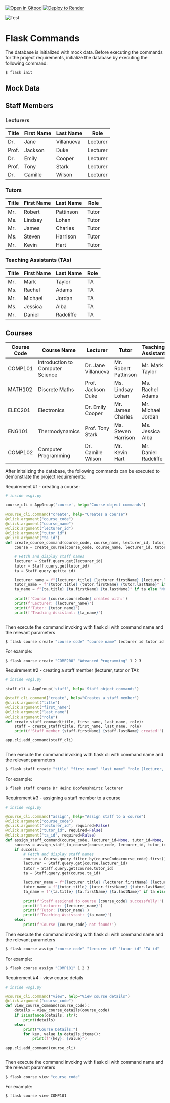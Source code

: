 [![Open in Gitpod](https://gitpod.io/button/open-in-gitpod.svg)](https://gitpod.io/#https://github.com/uwidcit/flaskmvc)
<a href="https://render.com/deploy?repo=https://github.com/uwidcit/flaskmvc">
  <img src="https://render.com/images/deploy-to-render-button.svg" alt="Deploy to Render">
</a>

![Test](https://github.com/uwidcit/flaskmvc/actions/workflows/dev.yml/badge.svg)


# Flask Commands

The database is initialized with mock data. Before executing the commands for the project requirements, initialize the database by executing the following command:

```bash
$ flask init
```


## Mock Data

## Staff Members

### Lecturers
| Title  | First Name | Last Name    | Role      |
|--------|------------|--------------|-----------|
| Dr.    | Jane       | Villanueva   | Lecturer  |
| Prof.  | Jackson    | Duke         | Lecturer  |
| Dr.    | Emily      | Cooper       | Lecturer  |
| Prof.  | Tony       | Stark        | Lecturer  |
| Dr.    | Camille    | Wilson       | Lecturer  |

### Tutors
| Title  | First Name | Last Name    | Role      |
|--------|------------|--------------|-----------|
| Mr.    | Robert     | Pattinson    | Tutor     |
| Ms.    | Lindsay    | Lohan        | Tutor     |
| Mr.    | James      | Charles      | Tutor     |
| Ms.    | Steven     | Harrison     | Tutor     |
| Mr.    | Kevin      | Hart         | Tutor     |

### Teaching Assistants (TAs)
| Title  | First Name | Last Name    | Role      |
|--------|------------|--------------|-----------|
| Mr.    | Mark       | Taylor       | TA        |
| Ms.    | Rachel     | Adams        | TA        |
| Mr.    | Michael    | Jordan       | TA        |
| Ms.    | Jessica    | Alba         | TA        |
| Mr.    | Daniel     | Radcliffe    | TA        |

## Courses

| Course Code | Course Name                       | Lecturer               | Tutor                | Teaching Assistant     |
|-------------|-----------------------------------|------------------------|----------------------|------------------------|
| COMP101     | Introduction to Computer Science  | Dr. Jane Villanueva     | Mr. Robert Pattinson  | Mr. Mark Taylor         |
| MATH102     | Discrete Maths                    | Prof. Jackson Duke      | Ms. Lindsay Lohan     | Ms. Rachel Adams        |
| ELEC201     | Electronics                       | Dr. Emily Cooper        | Mr. James Charles     | Mr. Michael Jordan      |
| ENG101      | Thermodynamics                    | Prof. Tony Stark        | Ms. Steven Harrison   | Ms. Jessica Alba        |
| COMP102     | Computer Programming              | Dr. Camille Wilson      | Mr. Kevin Hart        | Mr. Daniel Radcliffe    |



After initalizing the database, the following commands can be executed to demonstrate the project requirements:

Requirement #1 - creating a course:

```python
# inside wsgi.py

course_cli = AppGroup('course', help='Course object commands')

@course_cli.command("create", help="Creates a course")
@click.argument("course_code")
@click.argument("course_name")
@click.argument("lecturer_id")
@click.argument("tutor_id")
@click.argument("ta_id")
def create_course_command(course_code, course_name, lecturer_id, tutor_id, ta_id):
    course = create_course(course_code, course_name, lecturer_id, tutor_id, ta_id)

    # Fetch and display staff names
    lecturer = Staff.query.get(lecturer_id)
    tutor = Staff.query.get(tutor_id)
    ta = Staff.query.get(ta_id)

    lecturer_name = f"{lecturer.title} {lecturer.firstName} {lecturer.lastName}" if lecturer else "None"
    tutor_name = f"{tutor.title} {tutor.firstName} {tutor.lastName}" if tutor else "None"
    ta_name = f"{ta.title} {ta.firstName} {ta.lastName}" if ta else "None"

    print(f'Course {course.courseCode} created with:')
    print(f'Lecturer: {lecturer_name}')
    print(f'Tutor: {tutor_name}')
    print(f'Teaching Assistant: {ta_name}')



```

Then execute the command invoking with flask cli with command name and the relevant parameters

```bash
$ flask course create "course code" "course name" lecturer id tutor id TA id
```

For example: 

```bash
$ flask course create "COMP200" "Advanced Programming" 1 2 3
```



Requirement #2 - creating a staff member (lecturer, tutor or TA):

```python
# inside wsgi.py

staff_cli = AppGroup('staff', help='Staff object commands')

@staff_cli.command("create", help="Creates a staff member")
@click.argument("title")
@click.argument("first_name")
@click.argument("last_name")
@click.argument("role")
def create_staff_command(title, first_name, last_name, role):
    staff = create_staff(title, first_name, last_name, role)
    print(f'Staff member {staff.firstName} {staff.lastName} created!')

app.cli.add_command(staff_cli)



```

Then execute the command invoking with flask cli with command name and the relevant parameters

```bash
$ flask staff create "title" "first name" "last name" "role (lecturer, tutor or TA)"
```

For example: 

```bash
$ flask staff create Dr Heinz Doofenshmirtz lecturer
```



Requirement #3 - assigning a staff member to a course

```python
# inside wsgi.py

@course_cli.command("assign", help="Assign staff to a course")
@click.argument("course_code")
@click.argument("lecturer_id", required=False)
@click.argument("tutor_id", required=False)
@click.argument("ta_id", required=False)
def assign_staff_command(course_code, lecturer_id=None, tutor_id=None, ta_id=None):
    success = assign_staff_to_course(course_code, lecturer_id, tutor_id, ta_id)
    if success:
        # Fetch and display staff names
        course = Course.query.filter_by(courseCode=course_code).first()
        lecturer = Staff.query.get(course.lecturer_id)
        tutor = Staff.query.get(course.tutor_id)
        ta = Staff.query.get(course.ta_id)

        lecturer_name = f"{lecturer.title} {lecturer.firstName} {lecturer.lastName}" if lecturer else "None"
        tutor_name = f"{tutor.title} {tutor.firstName} {tutor.lastName}" if tutor else "None"
        ta_name = f"{ta.title} {ta.firstName} {ta.lastName}" if ta else "None"

        print(f'Staff assigned to course {course_code} successfully!')
        print(f'Lecturer: {lecturer_name}')
        print(f'Tutor: {tutor_name}')
        print(f'Teaching Assistant: {ta_name}')
    else:
        print(f'Course {course_code} not found!')


```

Then execute the command invoking with flask cli with command name and the relevant parameters

```bash
$ flask course assign "course code" "lecturer id" "tutor id" "TA id"
```

For example: 

```bash
$ flask course assign "COMP101" 1 2 3
```



Requirement #4 - view course details

```python
# inside wsgi.py

@course_cli.command("view", help="View course details")
@click.argument("course_code")
def view_course_command(course_code):
    details = view_course_details(course_code)
    if isinstance(details, str):
        print(details)
    else:
        print("Course Details:")
        for key, value in details.items():
            print(f"{key}: {value}")

app.cli.add_command(course_cli)



```

Then execute the command invoking with flask cli with command name and the relevant parameters

```bash
$ flask course view "course code" 
```

For example: 

```bash
$ flask course view COMP101
```



